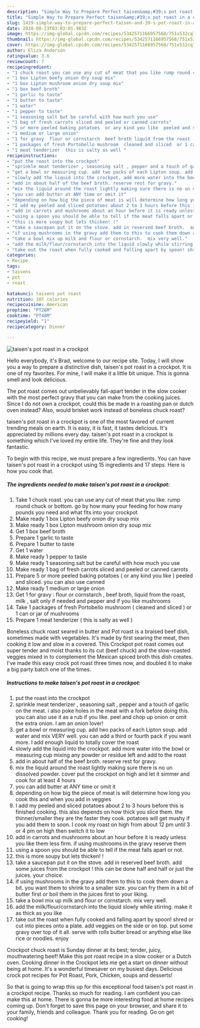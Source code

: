 ```yaml
---
description: "Simple Way to Prepare Perfect taisen&amp;#39;s pot roast in a crockpot"
title: "Simple Way to Prepare Perfect taisen&amp;#39;s pot roast in a crockpot"
slug: 1419-simple-way-to-prepare-perfect-taisen-and-39-s-pot-roast-in-a-crockpot
date: 2020-08-23T03:03:01.983Z
image: https://img-global.cpcdn.com/recipes/5342571166957568/751x532cq70/taisens-pot-roast-in-a-crockpot-recipe-main-photo.jpg
thumbnail: https://img-global.cpcdn.com/recipes/5342571166957568/751x532cq70/taisens-pot-roast-in-a-crockpot-recipe-main-photo.jpg
cover: https://img-global.cpcdn.com/recipes/5342571166957568/751x532cq70/taisens-pot-roast-in-a-crockpot-recipe-main-photo.jpg
author: Eliza Anderson
ratingvalue: 3.6
reviewcount: 7
recipeingredient:
- "1 chuck roast you can use any cut of meat that you like rump round chuck or bottom go by how many your feeding for how many pounds you need and what fits into your crockpot"
- "1 box Lipton beefy onion dry soup mix"
- "1 box Lipton mushroom onion dry soup mix"
- "1 box beef broth"
- "1 garlic to taste"
- "1 butter to taste"
- "1 water"
- "1 pepper to taste"
- "1 seasoning salt but be careful with how much you use"
- "1 bag of fresh carrots sliced and peeled or canned carrots"
- "5 or more peeled baking potatoes  or any kind you like  peeled and sliced  you can also use canned"
- "1 medium or large onion"
- "1 for gravy  flour or cornstarch  beef broth liquid from the roast  milk  salt only if needed and pepper and if you like mushrooms"
- "1 packages of fresh Portobello mushroom  cleaned and sliced  or 1 can or jar of mushrooms"
- "1 meat tenderizer  this is salty as well "
recipeinstructions:
- "put the roast into the crockpot"
- "sprinkle meat tenderizer , seasoning salt , pepper and a touch of garlic on the meat. i also poke holes in the meat with a fork before doing this. you can also use it as a rub if you like. peel and chop up onion or omit the extra onion. I am an onion lover!"
- "get a bowl or measuring cup. add two packs of each Lipton soup. add water and mix VERY well. you can add a third or fourth pack if you want more. I add enough liquid to totally cover the roast"
- "slowly add the liquid into the crockpot. add more water into the bowl or measuring cup mixing any powder or residue left and add to the roast"
- "add in about half of the beef broth. reserve rest for gravy."
- "mix the liquid around the roast lightly making sure there is no un dissolved powder. cover put the crockpot on high and let it simmer and cook for at least 4 hours"
- "you can add butter at ANY time or omit it"
- "depending on how big the piece of meat is will determine how long you cook this and when you add in veggies"
- "I add my peeled and sliced potatoes about 2 to 3 hours before this is finished cooking.  this also depends on how thick you slice them. the thinner/smaller they are the faster they cook. potatoes will get mushy if you add them to soon. I cook my roast on high from about 12 pm until 3 or 4 pm on high then switch it to low"
- "add in carrots and mushrooms about an hour before it is ready unless you like them less firm. if using mushrooms in the gravy reserve them"
- "using a spoon you should be able to tell if the meat falls apart or not."
- "this is more soupy but lets thicken! !"
- "take a saucepan put it on the stove. add in reserved beef broth.  add some juices from the crockpot ! this can be done half and half or just the juices. your choice."
- "if using mushrooms in the gravy add them to this to cook them down a bit. you want them to shrink to a smaller size. you can fry them in a bit of butter first or boil them in the juices first to your liking."
- "take a bowl mix up milk and flour or cornstarch.  mix very well."
- "add the milk/flour/cornstarch into the liquid slowly while stirring.  make it as thick as you like"
- "take out the roast when fully cooked and falling apart by spoon! shred or cut into pieces onto a plate.  add veggies on the side or on top. put some gravy over top of it all. serve with rolls butter bread or anything else like rice or noodles.  enjoy"
categories:
- Recipe
tags:
- taisens
- pot
- roast

katakunci: taisens pot roast 
nutrition: 107 calories
recipecuisine: American
preptime: "PT26M"
cooktime: "PT48M"
recipeyield: "1"
recipecategory: Dinner

---
```



![taisen&#39;s pot roast in a crockpot](https://img-global.cpcdn.com/recipes/5342571166957568/751x532cq70/taisens-pot-roast-in-a-crockpot-recipe-main-photo.jpg)

Hello everybody, it's Brad, welcome to our recipe site. Today, I will show you a way to prepare a distinctive dish, taisen&#39;s pot roast in a crockpot. It is one of my favorites. For mine, I will make it a little bit unique. This is gonna smell and look delicious.

The pot roast comes out unbelievably fall-apart tender in the slow cooker with the most perfect gravy that you can make from the cooking juices. Since I do not own a crockpot, could this be made in a roasting pan or dutch oven instead? Also, would brisket work instead of boneless chuck roast?

taisen&#39;s pot roast in a crockpot is one of the most favored of current trending meals on earth. It is easy, it is fast, it tastes delicious. It's appreciated by millions every day. taisen&#39;s pot roast in a crockpot is something which I've loved my entire life. They're fine and they look fantastic.


To begin with this recipe, we must prepare a few ingredients. You can have taisen&#39;s pot roast in a crockpot using 15 ingredients and 17 steps. Here is how you cook that.

<!--inarticleads1-->

##### The ingredients needed to make taisen&#39;s pot roast in a crockpot:

1. Take 1 chuck roast. you can use any cut of meat that you like. rump round chuck or bottom. go by how many your feeding for how many pounds you need and what fits into your crockpot
1. Make ready 1 box Lipton beefy onion dry soup mix
1. Make ready 1 box Lipton mushroom onion dry soup mix
1. Get 1 box beef broth
1. Prepare 1 garlic to taste
1. Prepare 1 butter to taste
1. Get 1 water
1. Make ready 1 pepper to taste
1. Make ready 1 seasoning salt but be careful with how much you use
1. Make ready 1 bag of fresh carrots sliced and peeled or canned carrots
1. Prepare 5 or more peeled baking potatoes ( or any kind you like ) peeled and sliced.  you can also use canned
1. Make ready 1 medium or large onion
1. Get 1 for gravy : flour or cornstarch , beef broth, liquid from the roast,  milk , salt only if needed and pepper and if you like mushrooms
1. Take 1 packages of fresh Portobello mushroom ( cleaned and sliced ) or 1 can or jar of mushrooms
1. Prepare 1 meat tenderizer ( this is salty as well )


Boneless chuck roast seared in butter and Pot roast is a braised beef dish, sometimes made with vegetables. It&#39;s made by first searing the meat, then cooking it low and slow in a covered. This Crockpot pot roast comes out super tender and moist thanks to its cut (beef chuck) and the slow-roasted veggies mixed in to complement the Mexican spiced broth this dish creates. I&#39;ve made this easy crock pot roast three times now, and doubled it to make a big party batch one of the times. 

<!--inarticleads2-->

##### Instructions to make taisen&#39;s pot roast in a crockpot:

1. put the roast into the crockpot
1. sprinkle meat tenderizer , seasoning salt , pepper and a touch of garlic on the meat. i also poke holes in the meat with a fork before doing this. you can also use it as a rub if you like. peel and chop up onion or omit the extra onion. I am an onion lover!
1. get a bowl or measuring cup. add two packs of each Lipton soup. add water and mix VERY well. you can add a third or fourth pack if you want more. I add enough liquid to totally cover the roast
1. slowly add the liquid into the crockpot. add more water into the bowl or measuring cup mixing any powder or residue left and add to the roast
1. add in about half of the beef broth. reserve rest for gravy.
1. mix the liquid around the roast lightly making sure there is no un dissolved powder. cover put the crockpot on high and let it simmer and cook for at least 4 hours
1. you can add butter at ANY time or omit it
1. depending on how big the piece of meat is will determine how long you cook this and when you add in veggies
1. I add my peeled and sliced potatoes about 2 to 3 hours before this is finished cooking.  this also depends on how thick you slice them. the thinner/smaller they are the faster they cook. potatoes will get mushy if you add them to soon. I cook my roast on high from about 12 pm until 3 or 4 pm on high then switch it to low
1. add in carrots and mushrooms about an hour before it is ready unless you like them less firm. if using mushrooms in the gravy reserve them
1. using a spoon you should be able to tell if the meat falls apart or not.
1. this is more soupy but lets thicken! !
1. take a saucepan put it on the stove. add in reserved beef broth.  add some juices from the crockpot ! this can be done half and half or just the juices. your choice.
1. if using mushrooms in the gravy add them to this to cook them down a bit. you want them to shrink to a smaller size. you can fry them in a bit of butter first or boil them in the juices first to your liking.
1. take a bowl mix up milk and flour or cornstarch.  mix very well.
1. add the milk/flour/cornstarch into the liquid slowly while stirring.  make it as thick as you like
1. take out the roast when fully cooked and falling apart by spoon! shred or cut into pieces onto a plate.  add veggies on the side or on top. put some gravy over top of it all. serve with rolls butter bread or anything else like rice or noodles.  enjoy


Crockpot chuck roast is Sunday dinner at its best; tender, juicy, mouthwatering beef! Make this pot roast recipe in a slow cooker or a Dutch oven. Cooking dinner in the Crockpot lets me get a start on dinner without being at home. It&#39;s a wonderful timesaver on my busiest days. Delicious crock pot recipes for Pot Roast, Pork, Chicken, soups and desserts! 

So that is going to wrap this up for this exceptional food taisen&#39;s pot roast in a crockpot recipe. Thanks so much for reading. I am confident you can make this at home. There is gonna be more interesting food at home recipes coming up. Don't forget to save this page on your browser, and share it to your family, friends and colleague. Thank you for reading. Go on get cooking!
